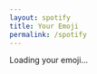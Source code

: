 ```yaml
---
layout: spotify
title: Your Emoji
permalink: /spotify
---
```


<div id="app">
  <p>Loading your emoji...</p>
</div>

<script src="/_data/spotify.js"></script>
